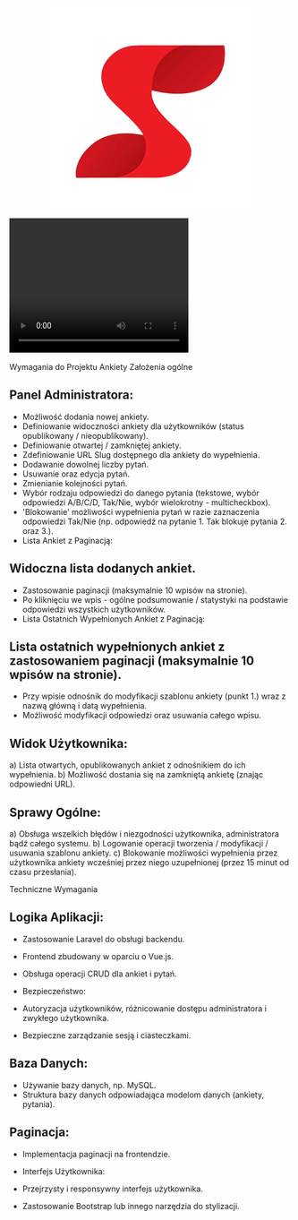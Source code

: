 <p align="center"><img src="logo3.png" alt="survey logo" /></p>

<video width="320" height="240" controls>
  <source src="video.webm" type="video/webm">
  Twoja przeglądarka nie obsługuje odtwarzacza wideo.
</video>

Wymagania do Projektu Ankiety
Założenia ogólne
## Panel Administratora:

- Możliwość dodania nowej ankiety.
- Definiowanie widoczności ankiety dla użytkowników (status opublikowany / nieopublikowany).
- Definiowanie otwartej / zamkniętej ankiety.
- Zdefiniowanie URL Slug dostępnego dla ankiety do wypełnienia.
- Dodawanie dowolnej liczby pytań.
- Usuwanie oraz edycja pytań.
- Zmienianie kolejności pytań.
- Wybór rodzaju odpowiedzi do danego pytania (tekstowe, wybór odpowiedzi A/B/C/D, Tak/Nie, wybór wielokrotny - multicheckbox).
- 'Blokowanie' możliwości wypełnienia pytań w razie zaznaczenia odpowiedzi Tak/Nie (np. odpowiedź na pytanie 1. Tak blokuje pytania 2. oraz 3.).
- Lista Ankiet z Paginacją:

## Widoczna lista dodanych ankiet.
- Zastosowanie paginacji (maksymalnie 10 wpisów na stronie).
- Po kliknięciu we wpis - ogólne podsumowanie / statystyki na podstawie odpowiedzi wszystkich użytkowników.
- Lista Ostatnich Wypełnionych Ankiet z Paginacją:

## Lista ostatnich wypełnionych ankiet z zastosowaniem paginacji (maksymalnie 10 wpisów na stronie).
- Przy wpisie odnośnik do modyfikacji szablonu ankiety (punkt 1.) wraz z nazwą główną i datą wypełnienia.
- Możliwość modyfikacji odpowiedzi oraz usuwania całego wpisu.
## Widok Użytkownika:
a) Lista otwartych, opublikowanych ankiet z odnośnikiem do ich wypełnienia.
b) Możliwość dostania się na zamkniętą ankietę (znając odpowiedni URL).

## Sprawy Ogólne:
a) Obsługa wszelkich błędów i niezgodności użytkownika, administratora bądź całego systemu.
b) Logowanie operacji tworzenia / modyfikacji / usuwania szablonu ankiety.
c) Blokowanie możliwości wypełnienia przez użytkownika ankiety wcześniej przez niego uzupełnionej (przez 15 minut od czasu przesłania).

Techniczne Wymagania
## Logika Aplikacji:

- Zastosowanie Laravel do obsługi backendu.
- Frontend zbudowany w oparciu o Vue.js.
- Obsługa operacji CRUD dla ankiet i pytań.
- Bezpieczeństwo:

- Autoryzacja użytkowników, różnicowanie dostępu administratora i zwykłego użytkownika.
- Bezpieczne zarządzanie sesją i ciasteczkami.

## Baza Danych:

- Używanie bazy danych, np. MySQL.
- Struktura bazy danych odpowiadająca modelom danych (ankiety, pytania).
## Paginacja:

- Implementacja paginacji na frontendzie.
- Interfejs Użytkownika:

- Przejrzysty i responsywny interfejs użytkownika.
- Zastosowanie Bootstrap lub innego narzędzia do stylizacji.
